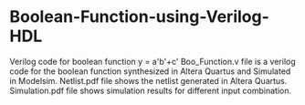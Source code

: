 # Boolean-Function-using-Verilog-HDL
Verilog code for boolean function y = a'b'+c'
Boo_Function.v file is a verilog code for the boolean function synthesized in Altera Quartus and Simulated in Modelsim.
Netlist.pdf file shows the netlist generated in Altera Quartus.
Simulation.pdf file shows simulation results for different input combination.
